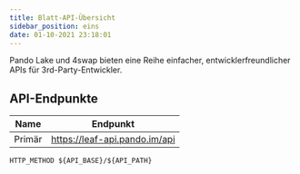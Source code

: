 ```yaml
---
title: Blatt-API-Übersicht
sidebar_position: eins
date: 01-10-2021 23:18:01
---
```


Pando Lake und 4swap bieten eine Reihe einfacher, entwicklerfreundlicher APIs für 3rd-Party-Entwickler.

## API-Endpunkte

| Name   | Endpunkt                      |
| ------ | ----------------------------- |
| Primär | https://leaf-api.pando.im/api |

```
HTTP_METHOD ${API_BASE}/${API_PATH}
```

